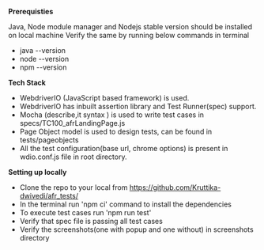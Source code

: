 **Prerequisties**

Java, Node module manager and Nodejs stable version should be installed on local machine
Verify the same by running below commands in terminal

* java --version
* node --version
* npm --version


**Tech Stack**

* WebdriverIO (JavaScript based framework) is used.
* WebdriverIO has inbuilt assertion library and Test Runner(spec) support.
* Mocha (describe,it syntax ) is used to write test cases in specs/TC100_afrLandingPage.js
* Page Object model is used to design tests, can be found in tests/pageobjects
* All the test configuration(base url, chrome options) is present in wdio.conf.js file in root directory.


**Setting up locally**

* Clone the repo to your local from https://github.com/Kruttika-dwivedi/afr_tests/
* In the terminal run 'npm ci' command to install the dependencies
* To execute test cases run 'npm run test'
* Verify that spec file is passing all test cases
* Verify the screenshots(one with popup and one without) in screenshots directory
